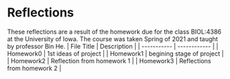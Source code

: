 # Reflections
These reflections are a result of the homework due for the class BIOL:4386 at the University of Iowa. 
The course was taken Spring of 2021 and taught by professor Bin He.
| File Title | Description |
| ----------- | ------------ |
| Homework0  | 1st ideas of project |
| Homework1  | begining stage of project |
| Homework2  | Reflection from homework 1 |
| Homework3  | Reflections from homework 2 |
